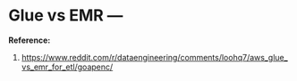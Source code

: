 # Glue vs EMR — 

**Reference:**  
1. https://www.reddit.com/r/dataengineering/comments/loohq7/aws_glue_vs_emr_for_etl/goapenc/


